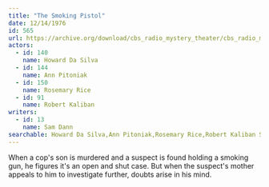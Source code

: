 ```yaml
---
title: "The Smoking Pistol"
date: 12/14/1976
id: 565
url: https://archive.org/download/cbs_radio_mystery_theater/cbs_radio_mystery_theater-0551-0600.zip/cbs_radio_mystery_theater-0551-0600%2Fcbsrmt_0565_smoking_pistol.mp3
actors:  
  - id: 140
    name: Howard Da Silva  
  - id: 144
    name: Ann Pitoniak  
  - id: 150
    name: Rosemary Rice  
  - id: 91
    name: Robert Kaliban
writers:  
  - id: 13
    name: Sam Dann
searchable: Howard Da Silva,Ann Pitoniak,Rosemary Rice,Robert Kaliban Sam Dann
---
```

When a cop's son is murdered and a suspect is found holding a smoking gun, he figures it's an open and shut case. But when the suspect's mother appeals to him to investigate further, doubts arise in his mind.